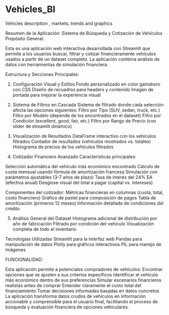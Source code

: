# Vehicles_BI
Vehicles description , markets, trends and graphics

Resumen de la Aplicación: Sistema de Búsqueda y Cotización de Vehículos
Propósito General:

Esta es una aplicación web interactiva desarrollada con Streamlit que permite a los usuarios buscar, filtrar y cotizar financieramente vehículos usados a partir de un dataset completo. La aplicación combina análisis de datos con herramientas de simulación financiera.

Estructura y Secciones Principales:
1. Configuración Visual y Estilos
Fondo personalizado en color gainsboro con CSS
Diseño de recuadros para headers y contenido
Imagen de portada para mejorar la experiencia visual

2. Sistema de Filtros en Cascada
Sistema de filtrado donde cada selección afecta las opciones siguientes:
Filtro por Tipo (SUV, sedan, truck, etc.)
Filtro por Modelo (depende de los encontrados en el dataset)
Filtro por Condición (excellent, good, fair, etc.)
Filtro por Rango de Precio (con slider de streamlit dinámico)

3. Visualización de Resultados
DataFrame interactivo con los vehículos filtrados
Contador de resultados (vehículos mostrados vs. totales)
Histograma de precios de los vehículos filtrados

4. Cotizador Financiero Avanzado
Características principales:

Selección automática del vehículo más económico encontrado
Cálculo de cuota mensual usando fórmula de amortización francesa
Simulación con parámetros ajustables (3-7 años de plazo)
Tasa de interés del 24% EA (efectiva anual)
Desglose visual del total a pagar (capital vs. intereses)

Componentes del cotizador:
Métricas financieras en columnas (cuota, total, costo financiero)
Gráfico de pastel para composición de pagos
Tabla de amortización (primeros 12 meses)
Información detallada de condiciones del crédito

5. Análisis General del Dataset
Histograma adicional de distribución por año de fabricación
Filtrado por condición del vehículo
Visualización completa de todo el inventario

Tecnologías Utilizadas
Streamlit para la interfaz web
Pandas para manipulación de datos
Plotly para gráficos interactivos
PIL para manejo de imágenes


FUNCIONALIDAD:

Esta aplicación permite a potenciales compradores de vehículos:
Encontrar opciones que se ajusten a sus criterios específicos
Identificar el vehículo más económico dentro de sus preferencias
Simular escenarios financieros realistas antes de comprar
Entender claramente el costo total del financiamiento
Tomar decisiones informadas basadas en datos concretos
La aplicación transforma datos crudos de vehículos en información accionable y comprensible para el usuario final, facilitando el proceso de búsqueda y evaluación financiera de opciones vehiculares.